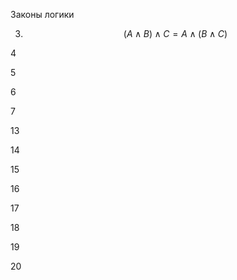Законы логики

3) $$ (A ∧ B) ∧ C = A ∧ (B ∧ C) $$



4



5



6


7


13


14


15


16


17


18


19


20


